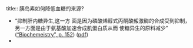 title:: 胰岛素如何降低血糖的来源?

- “抑制肝内糖异生,这一方 面是因为磷酸烯醇式丙酮酸赧激酶的合成受到抑制，另一方面是由于氨基酸加速合成肌蛋白质从而 使糖异生的原料减少” ([“Biochemeistry”, p. 152](zotero://select/library/items/5LP9YZZU)) ([pdf](zotero://open-pdf/library/items/2MLGCVRM?page=152&annotation=EUZQXZZ8))
-